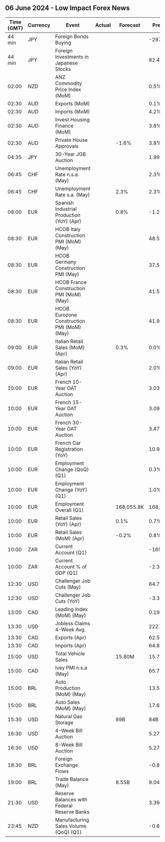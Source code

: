## 06 June 2024 - Low Impact Forex News

| Time (GMT) | Currency | Event | Actual | Forecast | Previous |
|------|----------|-------|--------|----------|----------|
| 44 min | JPY | Foreign Bonds Buying |  |  | -297.9B |
| 44 min | JPY | Foreign Investments in Japanese Stocks |  |  | 82.4B |
| 02:00 | NZD | ANZ Commodity Price Index (MoM) |  |  | 0.5% |
| 02:30 | AUD | Exports (MoM) |  |  | 0.1% |
| 02:30 | AUD | Imports (MoM) |  |  | 4.2% |
| 02:30 | AUD | Invest Housing Finance (MoM) |  |  | 3.8% |
| 02:30 | AUD | Private House Approvals |  | -1.6% | 3.8% |
| 04:35 | JPY | 30-Year JGB Auction |  |  | 1.992% |
| 06:45 | CHF | Unemployment Rate n.s.a. (May) |  |  | 2.3% |
| 06:45 | CHF | Unemployment Rate s.a. (May) |  | 2.3% | 2.3% |
| 08:00 | EUR | Spanish Industrial Production (YoY) (Apr) |  | 0.8% | -1.2% |
| 08:30 | EUR | HCOB Italy Construction PMI (MoM) (May) |  |  | 48.5 |
| 08:30 | EUR | HCOB Germany Construction PMI (May) |  |  | 37.5 |
| 08:30 | EUR | HCOB France Construction PMI (MoM) (May) |  |  | 41.5 |
| 08:30 | EUR | HCOB Eurozone Construction PMI (MoM) (May) |  |  | 41.9 |
| 09:00 | EUR | Italian Retail Sales (MoM) (Apr) |  | 0.3% | 0.0% |
| 09:00 | EUR | Italian Retail Sales (YoY) (Apr) |  |  | 2.0% |
| 10:00 | EUR | French 10-Year OAT Auction |  |  | 3.03% |
| 10:00 | EUR | French 15-Year OAT Auction |  |  | 3.09% |
| 10:00 | EUR | French 30-Year OAT Auction |  |  | 3.47% |
| 10:00 | EUR | French Car Registration (YoY) |  |  | 10.9% |
| 10:00 | EUR | Employment Change (QoQ) (Q1) |  |  | 0.3% |
| 10:00 | EUR | Employment Change (YoY) (Q1) |  |  | 1.0% |
| 10:00 | EUR | Employment Overall (Q1) |  | 168,055.8K | 168,055.8K |
| 10:00 | EUR | Retail Sales (YoY) (Apr) |  | 0.1% | 0.7% |
| 10:00 | EUR | Retail Sales (MoM) (Apr) |  | -0.2% | 0.8% |
| 10:00 | ZAR | Current Account (Q1) |  |  | -165.5B |
| 10:00 | ZAR | Current Account % of GDP (Q1) |  |  | -2.30% |
| 12:30 | USD | Challenger Job Cuts (May) |  |  | 64.789K |
| 12:30 | USD | Challenger Job Cuts (YoY) |  |  | -3.3% |
| 13:00 | CAD | Leading Index (MoM) (May) |  |  | 0.19% |
| 13:30 | USD | Jobless Claims 4-Week Avg. |  |  | 222.50K |
| 13:30 | CAD | Exports (Apr) |  |  | 62.56B |
| 13:30 | CAD | Imports (Apr) |  |  | 64.84B |
| 15:00 | USD | Total Vehicle Sales |  | 15.80M | 15.74M |
| 15:00 | CAD | Ivey PMI n.s.a (May) |  |  | 65.7 |
| 15:00 | BRL | Auto Production (MoM) (May) |  |  | 13.5% |
| 15:00 | BRL | Auto Sales (MoM) (May) |  |  | 17.6% |
| 15:30 | USD | Natural Gas Storage |  | 89B | 84B |
| 16:30 | USD | 4-Week Bill Auction |  |  | 5.270% |
| 16:30 | USD | 8-Week Bill Auction |  |  | 5.275% |
| 18:30 | BRL | Foreign Exchange Flows |  |  | -0.855B |
| 19:00 | BRL | Trade Balance (May) |  | 8.55B | 9.04B |
| 21:30 | USD | Reserve Balances with Federal Reserve Banks |  |  | 3.391T |
| 23:45 | NZD | Manufacturing Sales Volume (QoQ) (Q1) |  |  | -0.6% |
